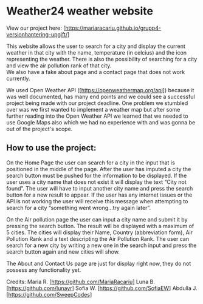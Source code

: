# Weather24 weather website
View our project here: [https://mariaracariu.github.io/grupp4-versionhantering-upgift/]

This website allows the user to search for a city and display the current weather in that city with the name, temperature (in celcius) and the icon representing the weather.
There is also the possibility of searching for a city and view the air pollution rank of that city.  
We also have a fake about page and a contact page that does not work currently.

We used Open Weather API ([https://openweathermap.org/api]) because it was well documented, has many end points and we could see a successful project being made with our project deadline. 
One problem we stumbled over was we first wanted to implement a weather map but after some further reading into the Open Weather API we learned that we needed to use Google Maps also which we had no experience with and was gonna be out of the project's scope.

## How to use the project:
On the Home Page the user can search for a city in the input that is positioned in the middle of the page. After the user has imputed a city the search button must be pushed for the information to be displayed.
If the user uses a city name that does not exist it will display the text “City not found”. The user will have to input another city name and press the search button for a new result to appear. 
If the user has any internet issues or the API is not working the user will receive this message when attempting to search for a city “something went wrong...try again later”.

On the Air pollution page the user can input a city name and submit it by pressing the search button. The result will be displayed with a maximum of 5 cities. The cities will display their Name, Country (abbreviation form), Air Pollution Rank and a text descripting the Air Pollution Rank. 
The user can search for a new city by writing a new one in the search input and press the search button again and new cities will show. 

The About and Contact Us page are just for display right now, they do not possess any functionality yet.

Credits: 
Maria R.
[https://github.com/MariaRacariu]
Luna B.
[https://github.com/lunayr]
Sofia W.
[https://github.com/SofiaEW]
Abdulla J.
[https://github.com/SweepCodes]

